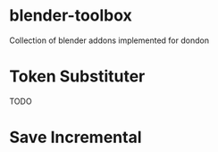 # blender-toolbox
Collection of blender addons implemented for dondon

# Token Substituter
TODO

# Save Incremental
